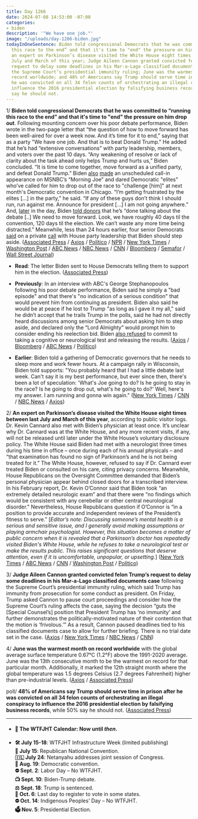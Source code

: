 ```yaml
---
title: Day 1266
date: 2024-07-08 14:53:00 -07:00
categories:
- biden
description: '"We have one job."'
image: "/uploads/day-1266-biden.jpg"
todayInOneSentence: Biden told congressional Democrats that he was committed to “running
  this race to the end” and that it's time to "end" the pressure on him drop out;
  an expert on Parkinson’s disease visited the White House eight times between last
  July and March of this year; Judge Aileen Cannon granted convicted felon Trump’s
  request to delay some deadlines in his Mar-a-Lago classified documents case following
  the Supreme Court’s presidential immunity ruling; June was the warmest month on
  record worldwide; and 48% of Americans say Trump should serve time in prison after
  he was convicted on all 34 felon counts of orchestrating an illegal conspiracy to
  influence the 2016 presidential election by falsifying business records, while 50%
  say he should not.
---
```


1/ **Biden told congressional Democrats that he was committed to “running this race to the end” and that it's time to "end" the pressure on him drop out**. Following mounting concern over his poor debate performance, Biden wrote in the two-page letter that “the question of how to move forward has been well-aired for over a week now. And it’s time for it to end,” saying that as a party "We have one job. And that is to beat Donald Trump." He added that he’s had “extensive conversations” with party leadership, members, and voters over the past 10 days. “Any weakening of resolve or lack of clarity about the task ahead only helps Trump and hurts us,” Biden concluded. “It is time to come together, move forward as a unified party, and defeat Donald Trump.” Biden [also](https://www.axios.com/2024/07/08/biden-democrats-2024-trump) [made](https://www.politico.com/news/2024/07/08/joe-biden-morning-joe-interview-2024-00166784) an unscheduled call-in appearance on MSNBC’s “Morning Joe” and dared Democratic "elites" who’ve called for him to drop out of the race to "challenge \[him\]" at next month's Democratic convention in Chicago. “I’m getting frustrated by the elites \[...\] in the party,” he said. “If any of these guys don’t think I should run, run against me. Announce for president \[...\] I am not going anywhere.” And, [later](https://www.politico.com/live-updates/2024/07/08/congress/defiant-biden-tells-donors-were-done-with-the-debate-00166834) in the day, Biden [told donors](https://www.nytimes.com/2024/07/08/us/politics/biden-donor-call.html) that he’s “done talking about the debate \[..\] We need to move forward. Look, we have roughly 40 days til the convention, 120 days til the election. We can’t waste any more time being distracted.” Meanwhile, less than 24 hours earlier, four senior Democrats [said](https://www.politico.com/news/2024/07/07/jerry-nadler-adam-smith-congress-biden-00166733) on a private [call](https://www.nbcnews.com/politics/2024-election/four-democrats-congress-call-biden-step-2024-race-rcna160625) with House party leadership that Biden should step aside. ([Associated Press](https://apnews.com/article/biden-campaign-house-democrats-senate-16c222f825558db01609605b3ad9742a) / [Axios](https://www.axios.com/2024/07/08/biden-house-senate-democrats-staying-in-race) / [Politico](https://www.politico.com/live-updates/2024/07/08/congress/bidens-letter-to-hill-dems-00166779) / [NPR](https://www.npr.org/2024/07/08/nx-s1-5032737/biden-tells-democrats-stop-speculation) / [New York Times](https://www.nytimes.com/live/2024/07/08/us/trump-biden-election) / [Washington Post](https://www.washingtonpost.com/politics/2024/07/08/election-2024-campaign-updates/) / [ABC News](https://abcnews.go.com/Politics/biden-sends-letter-democrats-time-questions-end/story?id=111742809) / [NBC News](https://www.nbcnews.com/politics/2024-election/biden-firmly-denounces-calls-step-fellow-democrats-voters-spoken-rcna160683) / [CNN](https://www.cnn.com/2024/07/08/politics/joe-biden-house-democrats/index.html) / [Bloomberg](https://www.bloomberg.com/news/articles/2024-07-08/biden-tells-lawmakers-he-s-running-time-to-end-talk-of-swap?sref=MIBMEEoj) / [Semafor](https://www.semafor.com/article/07/08/2024/joe-biden-letter-congress-calls-democrats-end-speculation-over-presidential-bid) / [Wall Street Journal](https://www.wsj.com/politics/elections/biden-tells-democrats-he-is-running-this-race-to-the-end-71e3b464?mod=hp_lead_pos1))

* **Read**: The letter Biden sent to House Democrats telling them to support him in the election. ([Associated Press](https://apnews.com/article/biden-letter-democrats-4562a72aa3a891e55261617d0d494d00))

* **Previously**: In an interview with ABC's George Stephanopoulos following his poor debate performance, Biden said he simply a "bad episode" and that there's "no indication of a serious condition" that would prevent him from continuing as president. Biden also said he would be at peace if he lost to Trump "as long as I gave it my all," said he didn’t accept that he trails Trump in the polls, said he had not directly heard discussions among senior Democrats about asking him to step aside, and declared only the “Lord Almighty” would prompt him to consider ending his reelection bid. Biden [also refused](https://www.nbcnews.com/politics/2024-election/biden-democrats-2024-race-abc-news-interview-rcna160411) to commit to taking a cognitive or neurological test and releasing the results. ([Axios](https://www.axios.com/2024/07/05/biden-abc-news-interview-debate-performance-concerns) / [Bloomberg](https://www.bloomberg.com/news/articles/2024-07-05/biden-casts-debate-as-bad-episode-not-sign-of-serious-problem?sref=MIBMEEoj) / [ABC News](https://abcnews.go.com/Politics/exhausted-bad-episode-biden-doubles-debate-explanations-abc/story?id=111695168) / [Politico](https://www.politico.com/news/2024/07/05/biden-abc-interview-00166684))

* **Earlier**: Biden told a gathering of Democratic governors that he needs to sleep more and work fewer hours. At a campaign rally in Wisconsin, Biden told supports: "You probably heard that I had a little debate last week. Can't say it is my best performance, but ever since then, there's been a lot of speculation: 'What's Joe going to do? Is he going to stay in the race? Is he going to drop out, what's he going to do?' Well, here's my answer. I am running and gonna win again." ([New York Times](https://www.nytimes.com/2024/07/04/us/politics/biden-governors-health.html) / [CNN](https://www.cnn.com/2024/07/04/politics/biden-governors-sleep/) / [NBC News](https://www.nbcnews.com/politics/2024-election/biden-wisconsin-rally-staying-in-2024-election-race-debate-rcna160417) / [Axios](https://www.axios.com/2024/07/05/biden-remains-presidential-race-wisconsin-rally))

2/ **An expert on Parkinson’s disease visited the White House eight times between last July and March of this year**, according to public visitor logs. Dr. Kevin Cannard also met with Biden’s physician at least once. It’s unclear why Dr. Cannard was at the White House, and any more recent visits, if any, will not be released until later under the White House’s voluntary disclosure policy. The White House said Biden had met with a neurologist three times during his time in office – once during each of his annual physicals – and “that examination has found no sign of Parkinson’s and he is not being treated for it.” The White House, however, refused to say if Dr. Cannard ever treated Biden or consulted on his care, citing privacy concerns. Meanwhile, House Republicans on the Oversight Committee demanded that Biden’s personal physician appear behind closed doors for a transcribed interview. In his February report, Dr. Kevin O’Connor said that Biden took “an extremely detailed neurologic exam” and that there were “no findings which would be consistent with any cerebellar or other central neurological disorder." Nevertheless, House Republicans question if O’Connor is “in a position to provide accurate and independent reviews of the President’s fitness to serve.” \[*Editor’s note: Discussing someone’s mental health is a serious and sensitive issue, and I generally avoid making assumptions or playing armchair psychologist. However, this situation becomes a matter of public concern when it is revealed that a Parkinson’s doctor has repeatedly visited Biden's White House, while he refuses to take a neurological test or make the results public. This raises significant questions that deserve attention, even if it is uncomfortable, unpopular, or upsetting.*\] ([New York Times](https://www.nytimes.com/2024/07/08/us/politics/parkinsons-expert-white-house.html) / [ABC News](https://abcnews.go.com/Politics/parkinsons-expert-visited-white-house-8-times-8/story?id=111754494) / [CNN](https://www.cnn.com/2024/07/08/politics/parkinsons-specialist-white-house/index.html) / [Washington Post](https://www.washingtonpost.com/health/2024/07/07/house-gop-biden-doctor-testimony/) / [Politico](https://www.politico.com/news/2024/07/07/house-republicans-biden-physician-00166725))

3/ **Judge Aileen Cannon granted convicted felon Trump’s request to delay some deadlines in his Mar-a-Lago classified documents case** following the Supreme Court’s presidential immunity ruling, which said Trump has immunity from prosecution for some conduct as president. On Friday, Trump asked Cannon to pause court proceedings and consider how the Supreme Court’s ruling affects the case, saying the decision “guts the \[Special Counsel’s\] position that President Trump has ‘no immunity’ and further demonstrates the politically-motivated nature of their contention that the motion is ‘frivolous.’” As a result, Cannon paused deadlines tied to his classified documents case to allow for further briefing. There is no trial date set in the case. ([Axios](https://www.axios.com/2024/07/06/donald-trump-classified-documents-delay) / [New York Times](https://www.nytimes.com/2024/07/06/us/politics/trump-classified-documents-case-delay.html) / [NBC News](https://www.nbcnews.com/politics/donald-trump/judge-aileen-cannon-grants-trump-request-pause-classified-documents-rcna160547) / [CNN](https://www.cnn.com/2024/07/05/politics/trump-filing-aileen-cannon-immunity/))

4/ **June was the warmest month on record worldwide** with the global average surface temperature 0.67°C (1.2°F) above the 1991-2020 average. June was the 13th consecutive month to be the warmest on record for that particular month. Additionally, it marked the 12th straight month where the global temperature was 1.5 degrees Celsius (2.7 degrees Fahrenheit) higher than pre-industrial levels. ([Axios](https://www.axios.com/2024/07/08/earth-warmest-june-warmest-year-climate) / [Associated Press](https://apnews.com/article/record-heat-climate-change-june-el-nino-copernicus-95f7028e64c2271b7445a11b247afef8))

poll/ **48% of Americans say Trump should serve time in prison after he was convicted on all 34 felon counts of orchestrating an illegal conspiracy to influence the 2016 presidential election by falsifying business records**, while 50% say he should not. ([Associated Press](https://apnews.com/article/donald-trump-prison-conviction-sentencing-joe-biden-750e0a20c9d5a3724d8eef52de0dc7d0))

---

* #### 📅 The WTFJHT Calendar: Now until *then*.

* **🛠️ July 15-18**: WTFJHT Infrastructure Week (limited publishing) \
  **🐘 July 15**: Republican National Convention.\
  **🇮🇱 July 24**: Netanyahu addresses joint session of Congress.\
  **🫏 Aug. 19**: Democratic convention.\
  **⛔️ Sept. 2**: Labor Day – No WTFJHT. \
  **📺 Sept. 10**: Biden-Trump debate.\
  **⚖️ Sept. 18**: Trump is sentenced.\
  **📆 Oct. 6**: Last day to register to vote in some states. \
  **⛔️ Oct. 14**: Indigenous Peoples’ Day – No WTFJHT. \
  **🗳️ Nov. 5**: Presidential Election.
